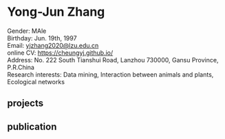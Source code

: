 # Yong-Jun Zhang
Gender: MAle    
Birthday: Jun. 19th, 1997    
Email: yjzhang2020@lzu.edu.cn   
online CV: https://cheungyj.github.io/   
Address: No. 222 South Tianshui Road, Lanzhou 730000, Gansu Province, P.R.China   
Research interests: Data mining, Interaction between animals and plants, Ecological networks   
## projects

## publication
